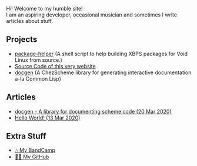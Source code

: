 Hi! Welcome to my humble site!  
I am an aspiring developer, occasional musician and sometimes I write articles
about stuff.

## Projects

* [package-helper](https://github.com/rc-05/package-helper)
(A shell script to help building XBPS packages
for Void Linux from source.)
* [Source Code of this very website](https://github.com/rc-05/rc-05.github.io)
* [docgen](https://github.com/rc-05/docgen)
(A ChezScheme library for generating interactive documentation a-la Common Lisp)

## Articles

* [docgen - A library for documenting scheme code (20 Mar 2020)](https://rc-05.github.io/articles/docgen)
* [Hello World! (13 Mar 2020)](https://rc-05.github.io/articles/hello-world)

## Extra Stuff

* [🎶 My BandCamp](https://rc-05.bandcamp.com)
* [👨‍💻 My GitHub](https://github.com/rc-05)
